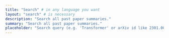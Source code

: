 ```yaml
---
title: "Search" # in any language you want
layout: "search" # is necessary
description: "Search all past paper summaries."
summary: "Search all past paper summaries."
placeholder: "Search query (e.g. 'Transformer' or arXiv id like 2301.00808)"
---
```

